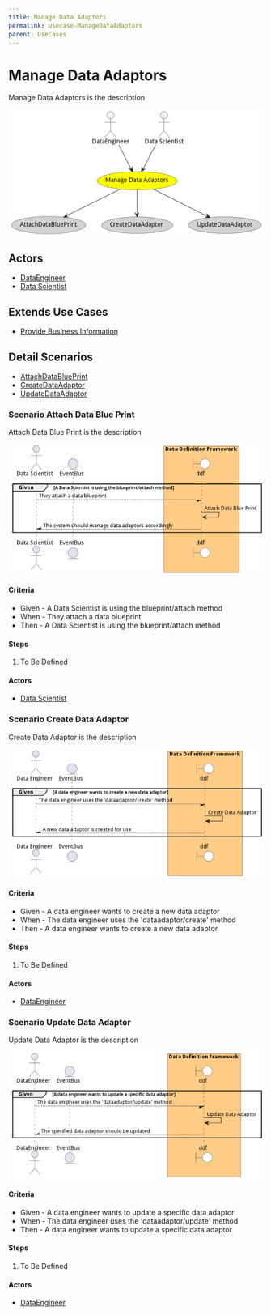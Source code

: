```yaml
---
title: Manage Data Adaptors
permalink: usecase-ManageDataAdaptors
parent: UseCases
---
```

# Manage Data Adaptors

Manage Data Adaptors is the description

![Activities Diagram](./activities.png)

## Actors

* [DataEngineer](actor-dataengineer)
* [Data Scientist](actor-datascientist)





## Extends Use Cases

* [Provide Business Information](usecase-ProvideBusinessInformation)







## Detail Scenarios

* [AttachDataBluePrint](#scenario-AttachDataBluePrint)
* [CreateDataAdaptor](#scenario-CreateDataAdaptor)
* [UpdateDataAdaptor](#scenario-UpdateDataAdaptor)



### Scenario Attach Data Blue Print

Attach Data Blue Print is the description

![Scenario AttachDataBluePrint](./AttachDataBluePrint.png)
#### Criteria

* Given - A Data Scientist is using the blueprint/attach method
* When - They attach a data blueprint
* Then - A Data Scientist is using the blueprint/attach method

#### Steps
1. To Be Defined

#### Actors

* [Data Scientist](actor-datascientist)



### Scenario Create Data Adaptor

Create Data Adaptor is the description

![Scenario CreateDataAdaptor](./CreateDataAdaptor.png)
#### Criteria

* Given - A data engineer wants to create a new data adaptor
* When - The data engineer uses the &#39;dataadaptor/create&#39; method
* Then - A data engineer wants to create a new data adaptor

#### Steps
1. To Be Defined

#### Actors

* [DataEngineer](actor-dataengineer)



### Scenario Update Data Adaptor

Update Data Adaptor is the description

![Scenario UpdateDataAdaptor](./UpdateDataAdaptor.png)
#### Criteria

* Given - A data engineer wants to update a specific data adaptor
* When - The data engineer uses the &#39;dataadaptor/update&#39; method
* Then - A data engineer wants to update a specific data adaptor

#### Steps
1. To Be Defined

#### Actors

* [DataEngineer](actor-dataengineer)




